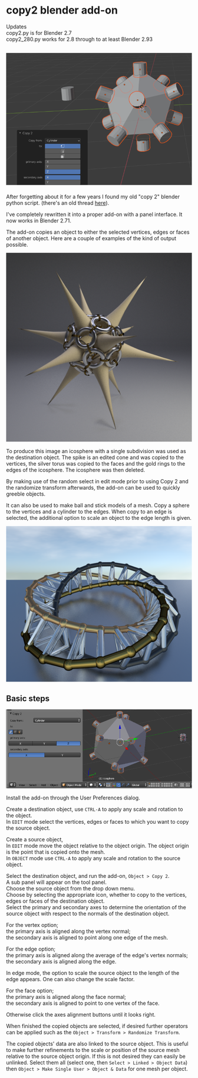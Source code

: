 copy2 blender add-on
===================

Updates  
copy2.py is for Blender 2.7  
copy2_280.py works for 2.8 through to at least Blender 2.93  

![screenshot](images/screenshot_293.png)
-------

After forgetting about it for a few years I found my old "copy 2" blender python script. (there's an old thread [here](http://blenderartists.org/forum/showthread.php?193616-Copy-object-to-face-edge-or-vertex-script-%28updated-to-2-5-3-1%29)).

I've completely rewritten it into a proper add-on with a panel interface. It now works in Blender 2.71.

The add-on copies an object to either the selected vertices, edges or faces of another object. Here are a couple of examples of the kind of output possible.

![radiolaria](images/radiolaria.png)

To produce this image an icosphere with a single subdivision was used as the destination object. The spike is an edited cone and was copied to the vertices, the silver torus was copied to the faces and the gold rings to the edges of the icosphere. The icosphere was then deleted.

By making use of the random select in edit mode prior to using Copy 2 and the randomize transform afterwards, the add-on can be used to quickly greeble objects.

It can also be used to make ball and stick models of a mesh. Copy a sphere to the vertices and a cylinder to the edges. When copy to an edge is selected, the additional option to scale an object to the edge length is given.

![twisted torus](images/twisted_torus.png)

Basic steps
----------

![screenshot](images/screenshot.png)

Install the add-on through the User Preferences dialog.

Create a destination object, use `CTRL-A` to apply any scale and rotation to the object.  
In `EDIT` mode select the vertices, edges or faces to which you want to copy the source object.  

Create a source object,  
In `EDIT` mode move the object relative to the object origin. The object origin is the point that is copied onto the mesh.  
In `OBJECT` mode use `CTRL-A` to apply any scale and rotation to the source object.  

Select the destination object, and run the add-on, `Object > Copy 2`.  
A sub panel will appear on the tool panel.  
Choose the source object from the drop down menu.  
Choose by selecting the appropriate icon, whether to copy to the vertices, edges or faces of the destination object.  
Select the primary and secondary axes to determine the orientation of the source object with respect to the normals of the destination object.  

For the vertex option;  
the primary axis is aligned along the vertex normal;  
the secondary axis is aligned to point along one edge of the mesh.

For the edge option;  
the primary axis is aligned along the average of the edge's vertex normals;  
the secondary axis is aligned along the edge.

In edge mode, the option to scale the source object to the length of the edge appears.
One can also change the scale factor.

For the face option;   
the primary axis is aligned along the face normal;  
the secondary axis is aligned to point to one vertex of the face.

Otherwise click the axes alignment buttons until it looks right.

When finished the copied objects are selected, if desired further operators can be applied such as the `Object > Transform > Randomize Transform`.

The copied objects' data are also linked to the source object.  This is useful to make further refinements to the scale or position of the source mesh relative to the source object origin.  If this is not desired they can easily be unlinked. Select them all (select one, then `Select > Linked > Object Data`) then `Object > Make Single User > Object & Data` for one mesh per object.
